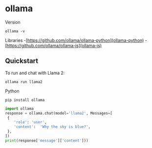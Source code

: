# ollama

Version
```Shell
ollama -v
```

Libraries
-[https://github.com/ollama/ollama-python](ollama-python)
-[https://github.com/ollama/ollama-js](ollama-js)

## Quickstart
To run and chat with Llama 2:
```Shell
ollama run llama2
```

Python
```Shell
pip install ollama
```
```Python
import ollama
response = ollama.chat(model='llama2', Messages=[
 {
	'role': 'user',
	'content':  'Why the sky is blue?',
 },
])
print(response['message']['content']))
```

